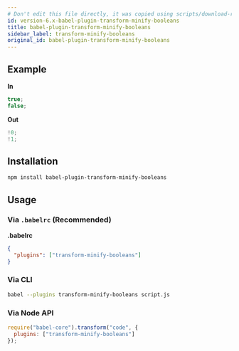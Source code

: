 ```yaml
---
# Don't edit this file directly, it was copied using scripts/download-readmes.js: 
id: version-6.x-babel-plugin-transform-minify-booleans
title: babel-plugin-transform-minify-booleans
sidebar_label: transform-minify-booleans
original_id: babel-plugin-transform-minify-booleans
---
```


## Example

**In**

```javascript
true;
false;
```

**Out**

```javascript
!0;
!1;
```

## Installation

```sh
npm install babel-plugin-transform-minify-booleans
```

## Usage

### Via `.babelrc` (Recommended)

**.babelrc**

```json
{
  "plugins": ["transform-minify-booleans"]
}
```

### Via CLI

```sh
babel --plugins transform-minify-booleans script.js
```

### Via Node API

```javascript
require("babel-core").transform("code", {
  plugins: ["transform-minify-booleans"]
});
```

